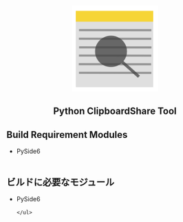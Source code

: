 <div align="center">
	<a href="https://github.com/CrossDarkrix/ClipboardShare/">
	<img width="200px" height="200px" alt="ClipboardShare" src="https://raw.githubusercontent.com/CrossDarkrix//ClipboardShare/master/Images/MemoSync.png"></a>
</div>

<h2 align="center">Python ClipboardShare Tool</h2>

<div>
	<h2>Build Requirement Modules</h2>
	<ul>
		<li>PySide6</li><br>
	</ul>
</div>

<div>
	<h2>ビルドに必要なモジュール</h2>
	<ul>
		<li>PySide6</li>

	</ul>
</div>